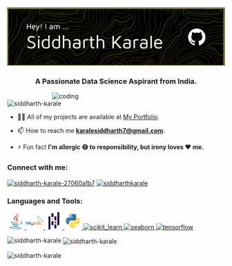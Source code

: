 ![Logo](https://github.com/siddharth-karale/siddharth-karale/blob/main/Yellow%20Banner.png)
<!-- <h1 align="center">Hi 👋, I'm Siddharth Karale</h1> -->
<h3 align="center">A Passionate Data Science Aspirant from India.</h3>

<img align="right" alt="coding" width="400" src="https://miro.medium.com/max/800/1*mr7WXw8tgpMhqugKP2WhrA.gif">
 
<p align="left"> <img src="https://komarev.com/ghpvc/?username=siddharth-karale&label=Profile%20views&color=0e75b6&style=flat" alt="siddharth-karale" /> </p>

- 👨‍💻 All of my projects are available at [My Portfolio](https://sites.google.com/view/siddharthk-portfolio/home?authuser=0).

- 📫 How to reach me **karalesiddharth7@gmail.com**.

- ⚡ Fun fact **I'm allergic 😷 to responsibility, but irony loves ❤️ me.**

<h3 align="left">Connect with me:</h3>
<p align="left">
<a href="https://linkedin.com/in/siddharth-karale-27060a1b7" target="blank"><img align="center" src="https://raw.githubusercontent.com/rahuldkjain/github-profile-readme-generator/master/src/images/icons/Social/linked-in-alt.svg" alt="siddharth-karale-27060a1b7" height="30" width="40" /></a>
<a href="https://kaggle.com/siddharthkarale" target="blank"><img align="center" src="https://raw.githubusercontent.com/rahuldkjain/github-profile-readme-generator/master/src/images/icons/Social/kaggle.svg" alt="siddharthkarale" height="30" width="40" /></a>
</p>

<h3 align="left">Languages and Tools:</h3>
<p align="left"> <a href="https://www.java.com" target="_blank" rel="noreferrer"> <img src="https://raw.githubusercontent.com/devicons/devicon/master/icons/java/java-original.svg" alt="java" width="40" height="40"/> </a> <a href="https://www.mysql.com/" target="_blank" rel="noreferrer"> <img src="https://raw.githubusercontent.com/devicons/devicon/master/icons/mysql/mysql-original-wordmark.svg" alt="mysql" width="40" height="40"/> </a> <a href="https://pandas.pydata.org/" target="_blank" rel="noreferrer"> <img src="https://raw.githubusercontent.com/devicons/devicon/2ae2a900d2f041da66e950e4d48052658d850630/icons/pandas/pandas-original.svg" alt="pandas" width="40" height="40"/> </a> <a href="https://www.python.org" target="_blank" rel="noreferrer"> <img src="https://raw.githubusercontent.com/devicons/devicon/master/icons/python/python-original.svg" alt="python" width="40" height="40"/> </a> <a href="https://scikit-learn.org/" target="_blank" rel="noreferrer"> <img src="https://upload.wikimedia.org/wikipedia/commons/0/05/Scikit_learn_logo_small.svg" alt="scikit_learn" width="40" height="40"/> </a> <a href="https://seaborn.pydata.org/" target="_blank" rel="noreferrer"> <img src="https://seaborn.pydata.org/_images/logo-mark-lightbg.svg" alt="seaborn" width="40" height="40"/> </a> <a href="https://www.tensorflow.org" target="_blank" rel="noreferrer"> <img src="https://www.vectorlogo.zone/logos/tensorflow/tensorflow-icon.svg" alt="tensorflow" width="40" height="40"/> </a> </p>

<p><img align="left" src="https://github-readme-stats.vercel.app/api/top-langs?username=siddharth-karale&show_icons=true&locale=en&layout=compact" alt="siddharth-karale" /></p>

<p>&nbsp;<img align="center" src="https://github-readme-stats.vercel.app/api?username=siddharth-karale&show_icons=true&locale=en" alt="siddharth-karale" /></p>

<p><img align="center" src="https://github-readme-streak-stats.herokuapp.com/?user=siddharth-karale&" alt="siddharth-karale" /></p>

